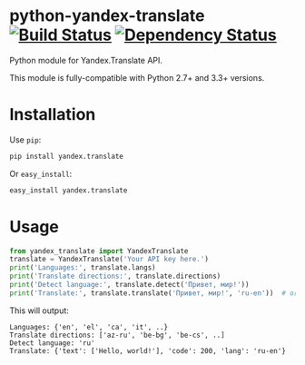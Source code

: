 python-yandex-translate [![Build Status](https://travis-ci.org/dieselpoweredkitten/python-yandex-translate.png?branch=master)](https://travis-ci.org/dieselpoweredkitten/python-yandex-translate) [![Dependency Status](https://gemnasium.com/dieselpoweredkitten/python-yandex-translate.png)](https://gemnasium.com/dieselpoweredkitten/python-yandex-translate)
=======================

Python module for Yandex.Translate API.

This module is fully-compatible with Python 2.7+ and 3.3+ versions.


Installation
======================
Use `pip`:

```bash
pip install yandex.translate
```

Or `easy_install`:

```bash
easy_install yandex.translate
```


Usage
=======================


```python
from yandex_translate import YandexTranslate
translate = YandexTranslate('Your API key here.')
print('Languages:', translate.langs)
print('Translate directions:', translate.directions)
print('Detect language:', translate.detect('Привет, мир!'))
print('Translate:', translate.translate('Привет, мир!', 'ru-en'))  # or just 'en'
```

This will output:

```
Languages: {'en', 'el', 'ca', 'it', ..}
Translate directions: ['az-ru', 'be-bg', 'be-cs', ..]
Detect language: 'ru'
Translate: {'text': ['Hello, world!'], 'code': 200, 'lang': 'ru-en'}
```
